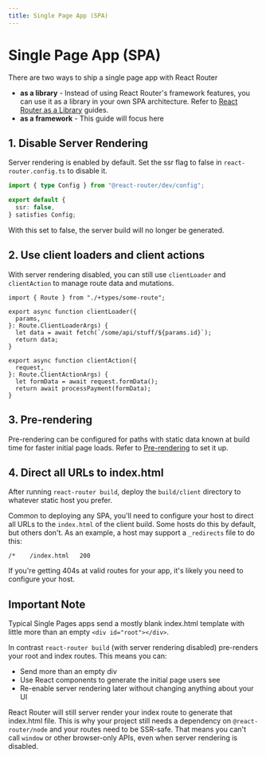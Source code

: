 ```yaml
---
title: Single Page App (SPA)
---
```


# Single Page App (SPA)

There are two ways to ship a single page app with React Router

- **as a library** - Instead of using React Router's framework features, you can use it as a library in your own SPA architecture. Refer to [React Router as a Library](../start/library/installation) guides.
- **as a framework** - This guide will focus here

## 1. Disable Server Rendering

Server rendering is enabled by default. Set the ssr flag to false in `react-router.config.ts` to disable it.

```ts filename=react-router.config.ts lines=[4]
import { type Config } from "@react-router/dev/config";

export default {
  ssr: false,
} satisfies Config;
```

With this set to false, the server build will no longer be generated.

## 2. Use client loaders and client actions

With server rendering disabled, you can still use `clientLoader` and `clientAction` to manage route data and mutations.

```tsx filename=some-route.tsx
import { Route } from "./+types/some-route";

export async function clientLoader({
  params,
}: Route.ClientLoaderArgs) {
  let data = await fetch(`/some/api/stuff/${params.id}`);
  return data;
}

export async function clientAction({
  request,
}: Route.ClientActionArgs) {
  let formData = await request.formData();
  return await processPayment(formData);
}
```

## 3. Pre-rendering

Pre-rendering can be configured for paths with static data known at build time for faster initial page loads. Refer to [Pre-rendering](./pre-rendering) to set it up.

## 4. Direct all URLs to index.html

After running `react-router build`, deploy the `build/client` directory to whatever static host you prefer.

Common to deploying any SPA, you'll need to configure your host to direct all URLs to the `index.html` of the client build. Some hosts do this by default, but others don't. As an example, a host may support a `_redirects` file to do this:

```
/*    /index.html   200
```

If you're getting 404s at valid routes for your app, it's likely you need to configure your host.

## Important Note

Typical Single Pages apps send a mostly blank index.html template with little more than an empty `<div id="root"></div>`.

In contrast `react-router build` (with server rendering disabled) pre-renders your root and index routes. This means you can:

- Send more than an empty div
- Use React components to generate the initial page users see
- Re-enable server rendering later without changing anything about your UI

React Router will still server render your index route to generate that index.html file. This is why your project still needs a dependency on `@react-router/node` and your routes need to be SSR-safe. That means you can't call `window` or other browser-only APIs, even when server rendering is disabled.
